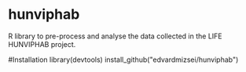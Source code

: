 # hunviphab
R library to pre-process and analyse the data collected in the LIFE HUNVIPHAB project.

#Installation
library(devtools)
install_github("edvardmizsei/hunviphab")
